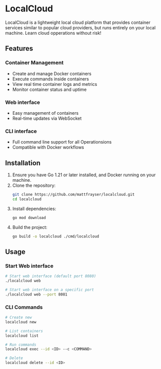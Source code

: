 # LocalCloud

LocalCloud is a lightweight local cloud platform that provides container services similar to popular cloud providers, but runs entirely on your local machine. Learn cloud opperations without risk!

## Features

### Container Management
- Create and manage Docker containers
- Execute commands inside containers
- View real time container logs and metrics
- Monitor container status and uptime

### Web interface
- Easy management of containers
- Real-time updates via WebSocket

### CLI interface
- Full command line support for all Operationsions
- Compatible with Docker workflows

## Installation

1. Ensure you have Go 1.21 or later installed, and Docker running on your machine.
2. Clone the repository:
   ```bash
   git clone https://github.com/mattfrayser/localcloud.git
   cd localcloud
   ```
3. Install dependencies:
   ```bash
   go mod download
   ```
4. Build the project:
   ```bash
   go build -o localcloud ./cmd/localcloud
   ```

## Usage

### Start Web interface
```bash
# Start web interface (default port 8080)
./localcloud web

# Start web interface on a specific port
./localcloud web --port 8081
```
### CLI Commands
```bash
# Create new 
localcloud new

# List containers
localcloud list

# Run commands
localcloud exec --id <ID> --c <COMMAND>

# Delete
localcloud delete --id <ID>
```
